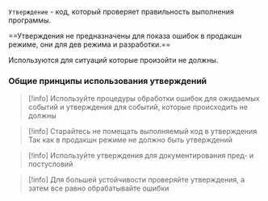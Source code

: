 `Утверждение` - код, который проверяет правильность выполнения программы.

==Утверждения не предназначены для показа ошибок в продакшн режиме, они для дев режима и разработки.==

Используются для ситуаций которые произойти не должны.
### Общие принципы использования утверждений

>[!info] Используйте процедуры обработки ошибок для ожидаемых событий и утверждения для событий, которые происходить не должны

>[!info] Старайтесь не помещать выполняемый код в утверждения
> Так как в продакшн режиме не должно быть утверждений

>[!info] Используйте утверждения для документирования пред- и постусловий

>[!info] Для большей устойчивости проверяйте утверждения, а затем все равно обрабатывайте ошибки
